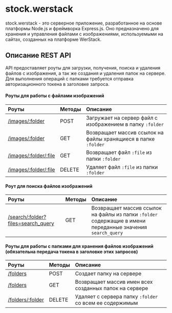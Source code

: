 # stock.werstack

stock.werstack - это серверное приложение, разработанное на основе платформы Node.js и фреймворка Express.js. Оно предназначено для хранения и управления файлами с изображениями, используемыми на сайтах, созданных на платформе WerStack.

## Описание REST API

API предоставляет роуты для загрузки, получения, поиска и удаления файлов с изображения, а так же создания и удаления папок на сервере. Для выполнения операций с папками требуется отправка авторизационного токена в заголовке запроса.

#### Роуты для работы с файлами изображений

| Роуты | Методы | Описание |
|:-----|:------|:---------|
| [/images/:folder](/uploading-an-image.md)  | POST | Загружает на сервер файл с изображением в папку ```:folder``` |
| [/images/:folder]() | GET | Возвращает массив ссылок на файлы хранящиеся в папке ```:folder``` |
| [/images/:folder/:file]() | GET | Возвращает файл ```:file``` из папки ```:folder``` |
| [/images/:folder/:file]() | DELETE | Удаляет файл ```:file``` из папки ```:folder``` |

#### Роут для поиска файлов изображений

| Роуты | Методы | Описание |
|:-----|:------|:---------|
| [/search/:folder?files=search_query]() | GET | Возвращает массив ссылок на файлы из папки ```:folder``` содержащие в имени переданные значения ```search_query``` |

#### Роуты для работы с папками для хранения файлов изображений (обязательна передача токена в заголовке этих запросов)

| Роуты | Методы | Описание |
|:-----|:------|:---------|
| [/folders]() | POST | Создает папку на сервере |
| [/folders]() | GET | Возвращает массив имен всех созданных папок на сервере |
| [/folders/:folder]() | DELETE | Удаляет с сервера папку ```:folder``` со всем ее содержимым |

